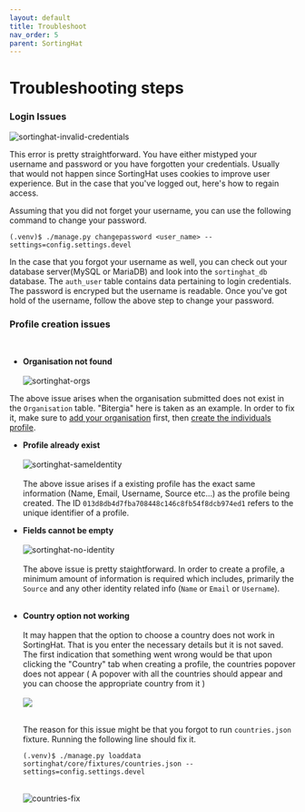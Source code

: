 ```yaml
---
layout: default
title: Troubleshoot
nav_order: 5
parent: SortingHat
---
```


# Troubleshooting steps

### Login Issues

<img src="../../../assets/sortinghat/sortinghat-invalid-credentials.png" alt="sortinghat-invalid-credentials" style="display: block; margin-left: auto; margin-right: auto;" />

This error is pretty straightforward. You have either mistyped your username and password or you have forgotten your credentials.
Usually that would not happen since SortingHat uses cookies to improve user experience. But in the case that you've logged out, here's how to regain access.

Assuming that you did not forget your username, you can use the following command to change your password.

```
(.venv)$ ./manage.py changepassword <user_name> --settings=config.settings.devel
```

In the case that you forgot your username as well, you can check out your database server(MySQL or MariaDB) and look into the `sortinghat_db` database. The `auth_user` table contains data pertaining to login credentials. The password is encryped but the username is readable. Once you've got hold of the username, follow the above step to change your password.

### Profile creation issues

<br>

- <strong>Organisation not found</strong><br><br>
  <img src="../../../assets/sortinghat/sortinghat-orgs.png" alt="sortinghat-orgs" style="display: block; margin-left: auto; margin-right: auto;" />

The above issue arises when the organisation submitted does not exist in the `Organisation` table. "Bitergia" here is taken as an example.
In order to fix it, make sure to [add your organisation](https://vsevagen.github.io/grimoirelab-sortinghat/docs/sortinghat/add-org/) first, then [create the individuals profile](https://vsevagen.github.io/grimoirelab-sortinghat/docs/sortinghat/create-profile/).<br>

- <strong>Profile already exist</strong><br><br>
  <img src="../../../assets/sortinghat/sortinghat-sameIdentity.png" alt="sortinghat-sameIdentity" style="display: block; margin-left: auto; margin-right: auto;" /><br>
  The above issue arises if a existing profile has the exact same information (Name, Email, Username, Source etc...) as the profile being created. The ID `013d8db4d7fba708448c146c8fb54f8dcb974ed1` refers to the unique identifier of a profile.

- <strong>Fields cannot be empty</strong><br><br>
  <img src="../../../assets/sortinghat/sortinghat-no-identity.png" alt="sortinghat-no-identity" style="display: block; margin-left: auto; margin-right: auto;" /><br>
  The above issue is pretty staightforward. In order to create a profile, a minimum amount of information is required which includes, primarily the <code>Source</code> and any other identity related info (`Name` or `Email` or `Username`).<br><br>

- <strong>Country option not working</strong><br><br>
  It may happen that the option to choose a country does not work in SortingHat. That is you enter the necessary details but it is not saved. The first indication that something went wrong would be that upon clicking the "Country" tab when creating a profile, the countries popover does not appear ( A popover with all the countries should appear and you can choose the appropriate country from it )<br><br>
  <img src="../../../assets/sortinghat/no-country.png"><br><br>

  The reason for this issue might be that you forgot to run `countries.json` fixture. Running the following line should fix it.

  ```
  (.venv)$ ./manage.py loaddata sortinghat/core/fixtures/countries.json --settings=config.settings.devel
  ```

  <br>

  <img src="../../../assets/sortinghat/countries-fix.png" alt="countries-fix">
